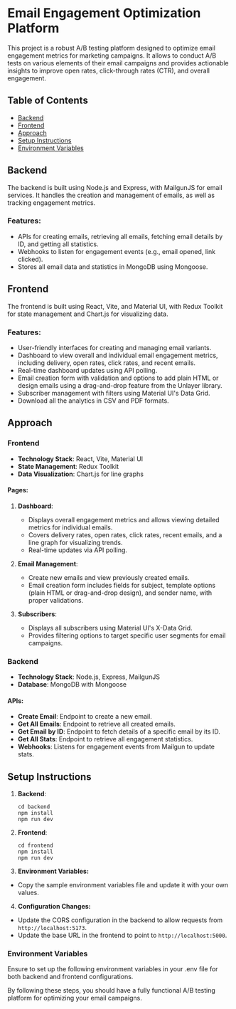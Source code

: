 # Email Engagement Optimization Platform

This project is a robust A/B testing platform designed to optimize email engagement metrics for marketing campaigns. It allows to conduct A/B tests on various elements of their email campaigns and provides actionable insights to improve open rates, click-through rates (CTR), and overall engagement.

## Table of Contents
- [Backend](#backend)
- [Frontend](#frontend)
- [Approach](#approach)
- [Setup Instructions](#setup-instructions)
- [Environment Variables](#environment-variables)

## Backend
The backend is built using Node.js and Express, with MailgunJS for email services. It handles the creation and management of emails, as well as tracking engagement metrics.

### Features:
- APIs for creating emails, retrieving all emails, fetching email details by ID, and getting all statistics.
- Webhooks to listen for engagement events (e.g., email opened, link clicked).
- Stores all email data and statistics in MongoDB using Mongoose.

## Frontend
The frontend is built using React, Vite, and Material UI, with Redux Toolkit for state management and Chart.js for visualizing data.

### Features:
- User-friendly interfaces for creating and managing email variants.
- Dashboard to view overall and individual email engagement metrics, including delivery, open rates, click rates, and recent emails.
- Real-time dashboard updates using API polling.
- Email creation form with validation and options to add plain HTML or design emails using a drag-and-drop feature from the Unlayer library.
- Subscriber management with filters using Material UI's Data Grid.
- Download all the analytics in CSV and PDF formats.

## Approach

### Frontend
- **Technology Stack**: React, Vite, Material UI
- **State Management**: Redux Toolkit
- **Data Visualization**: Chart.js for line graphs

#### Pages:
1. **Dashboard**: 
   - Displays overall engagement metrics and allows viewing detailed metrics for individual emails.
   - Covers delivery rates, open rates, click rates, recent emails, and a line graph for visualizing trends.
   - Real-time updates via API polling.

2. **Email Management**:
   - Create new emails and view previously created emails.
   - Email creation form includes fields for subject, template options (plain HTML or drag-and-drop design), and sender name, with proper validations.

3. **Subscribers**:
   - Displays all subscribers using Material UI's X-Data Grid.
   - Provides filtering options to target specific user segments for email campaigns.

### Backend
- **Technology Stack**: Node.js, Express, MailgunJS
- **Database**: MongoDB with Mongoose

#### APIs:
- **Create Email**: Endpoint to create a new email.
- **Get All Emails**: Endpoint to retrieve all created emails.
- **Get Email by ID**: Endpoint to fetch details of a specific email by its ID.
- **Get All Stats**: Endpoint to retrieve all engagement statistics.
- **Webhooks**: Listens for engagement events from Mailgun to update stats.

## Setup Instructions

1. **Backend**:
   ```
   cd backend
   npm install
   npm run dev
2. **Frontend**:
      ```
      cd frontend
      npm install
      npm run dev
3. **Environment Variables:**
- Copy the sample environment variables file and update it with your own values.

4. **Configuration Changes:**

- Update the CORS configuration in the backend to allow requests from `http://localhost:5173`.
- Update the base URL in the frontend to point to `http://localhost:5000`.

### Environment Variables

Ensure to set up the following environment variables in your .env file for both backend and frontend configurations.

By following these steps, you should have a fully functional A/B testing platform for optimizing your email campaigns.
